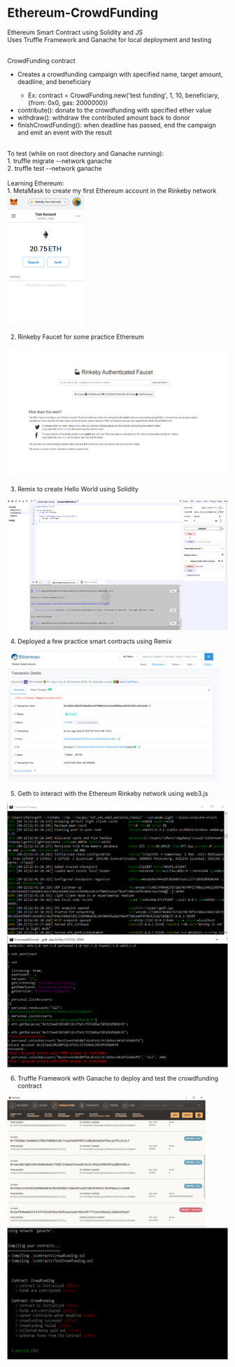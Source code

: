 # Ethereum-CrowdFunding
Ethereum Smart Contract using Solidity and JS <br />
Uses Truffle Framework and Ganache for local deployment and testing <br /><br />

CrowdFunding contract<br/>
<ul>
  <li>Creates a crowdfunding campaign with specified name, target amount, deadline, and beneficiary</li>
  <ul><li>Ex: contract = CrowdFunding.new('test funding', 1, 10, beneficiary, {from: 0x0, gas: 2000000})</li></ul>
  <li>contribute(): donate to the crowdfunding with specified ether value</li>
  <li>withdraw(): withdraw the contributed amount back to donor</li>
  <li>finishCrowdFunding(): when deadline has passed, end the campaign and emit an event with the result</li>
  </ul>
  
<br />
To test (while on root directory and Ganache running): <br />
1. truffle migrate --network ganache <br />
2. truffle test --network ganache <br />

<br />
Learning Ethereum: <br />
1. MetaMask to create my first Ethereum account in the Rinkeby network<br />
<img src="/images/MetaMask.png" alt="MetaMask" width=auto height=300>

2. Rinkeby Faucet for some practice Ethereum <br />
<img src="/images/Rinkeby_Faucet.png" alt="Faucet" height=300 width=auto>

3. Remix to create Hello World using Solidity<br />
<img src="/images/HelloWorld.png" alt="HelloWorld" height=300 widht=auto>

4. Deployed a few practice smart contracts using Remix<br />
<img src="/images/SuccessfulDeployment.png" alt="Deployment" height=300 width=auto>

5. Geth to interact with the Ethereum Rinkeby network using web3.js <br />
<img src="/images/geth.png" alt="Geth" height=300 width=auto>
<img src="/images/geth_interaction.png" alt="Geth Interaction" height=300 width=auto>

6. Truffle Framework with Ganache to deploy and test the crowdfunding contract <br />
<img src="/images/Ganache.png" alt="Ganache" height=300 width=auto>
<img src="/images/testing.png" alt="Test" height=300 width=auto>
